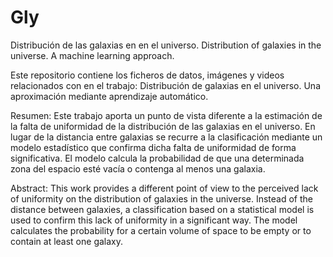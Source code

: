 # Gly
Distribución de las galaxias en en el universo.  Distribution of galaxies in the universe. A machine learning approach.

Este repositorio contiene los ficheros de datos, imágenes y videos relacionados con en el trabajo: Distribución de galaxias en el universo. Una aproximación mediante aprendizaje automático.

Resumen:
Este trabajo aporta un punto de vista diferente a la estimación de la falta de uniformidad de la distribución de las galaxias en el universo. En lugar de la distancia entre galaxias se recurre a la clasificación mediante un modelo estadístico que confirma dicha falta de uniformidad de forma significativa. El modelo calcula la probabilidad de que una determinada zona del espacio esté vacía o contenga al menos una galaxia.

Abstract:
This work provides a different point of view to the perceived lack of uniformity on the distribution of galaxies in the universe. Instead of the distance between galaxies, a classification based on a statistical model is used to confirm this lack of uniformity in a significant way. The model calculates the probability for a certain volume of space to be empty or to contain at least one galaxy.
